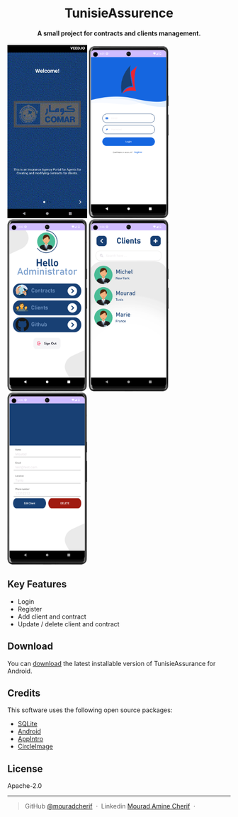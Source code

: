 <h1 align="center">
  <br>
  TunisieAssurence
  <br>
</h1>

<h4 align="center">A small project for contracts and clients management.</h4>

<img src="./img/intro.gif" width="180"> <img src="./img/login.png" width="180"> <img src="./img/dashboard.png" width="180"> <img src="./img/clientlist.png" width="180"> <img src="./img/mod-remove-client.png" width="180">





## Key Features

* Login 
* Register
* Add client and contract  
* Update / delete client and contract

## Download

You can [download](https://github.com/mouradcherif/TunisieAssurance/releases/tag/v0.2.0-alpha) the latest installable version of TunisieAssurance for Android.

## Credits

This software uses the following open source packages:

- [SQLite](https://www.sqlite.org)
- [Android](https://www.android.com)
- [AppIntro](https://github.com/AppIntro/AppIntro)
- [CircleImage](https://github.com/hdodenhof/CircleImageView)

## License

Apache-2.0

---

> GitHub [@mouradcherif](https://https://github.com/mouradcherif) &nbsp;&middot;&nbsp;
> Linkedin [Mourad Amine Cherif](https://www.linkedin.com/in/mouradacherif/) &nbsp;&middot;&nbsp;

